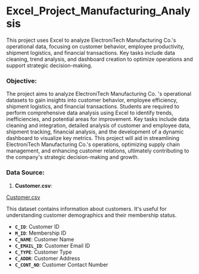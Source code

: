 # Excel_Project_Manufacturing_Analysis
This project uses Excel to analyze ElectroniTech Manufacturing Co.'s operational data, focusing on customer behavior, employee productivity, shipment logistics, and financial transactions. Key tasks include data cleaning, trend analysis, and dashboard creation to optimize operations and support strategic decision-making.

### Objective:

The project aims to analyze ElectroniTech Manufacturing Co. 's operational datasets to gain insights into customer behavior, employee efficiency, shipment logistics, and financial transactions. Students are required to perform comprehensive data analysis using Excel to identify trends, inefficiencies, and potential areas for improvement. Key tasks include data cleaning and integration, detailed analysis of customer and employee data, shipment tracking, financial analysis, and the development of a dynamic dashboard to visualize key metrics. This project will aid in streamlining ElectroniTech Manufacturing Co.'s operations, optimizing supply chain management, and enhancing customer relations, ultimately contributing to the company's strategic decision-making and growth.
### **Data Source:**

1. **Customer.csv**: 

[Customer.csv](https://prod-files-secure.s3.us-west-2.amazonaws.com/d1e1bc70-9ede-4c69-84fd-42c5605803a0/01398e0c-bc89-4047-8784-59b5795f0f4f/Customer.csv)

This dataset contains information about customers. It's useful for understanding customer demographics and their membership status.

- **`C_ID`**: Customer ID
- **`M_ID`**: Membership ID
- **`C_NAME`**: Customer Name
- **`C_EMAIL_ID`**: Customer Email ID
- **`C_TYPE`**: Customer Type
- **`C_ADDR`**: Customer Address
- **`C_CONT_NO`**: Customer Contact Number
